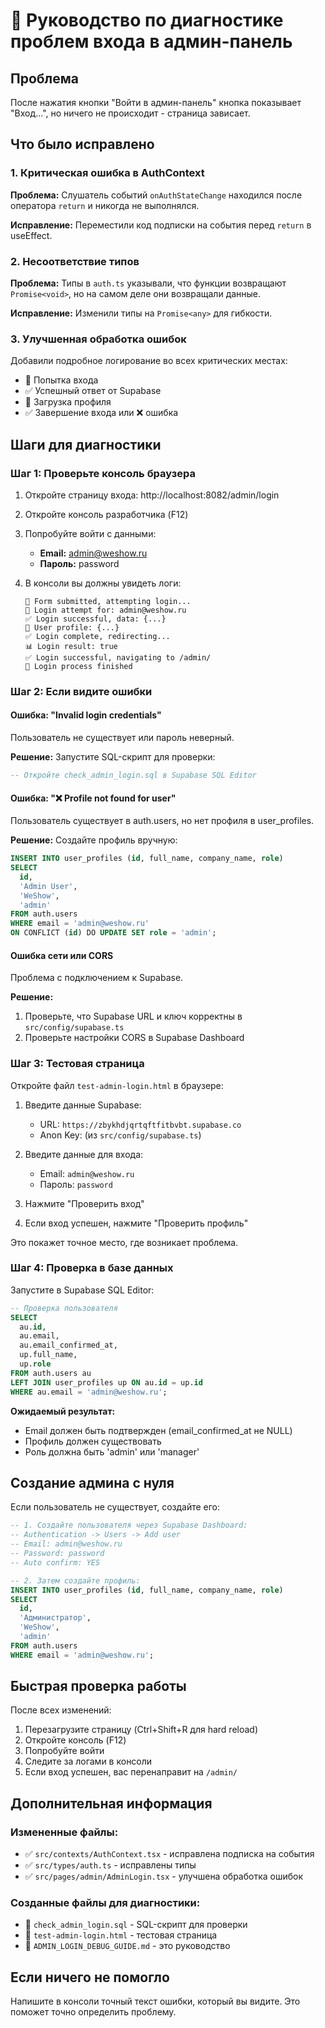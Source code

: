 # 🔧 Руководство по диагностике проблем входа в админ-панель

## Проблема
После нажатия кнопки "Войти в админ-панель" кнопка показывает "Вход...", но ничего не происходит - страница зависает.

## Что было исправлено

### 1. Критическая ошибка в AuthContext
**Проблема:** Слушатель событий `onAuthStateChange` находился после оператора `return` и никогда не выполнялся.

**Исправление:** Переместили код подписки на события перед `return` в useEffect.

### 2. Несоответствие типов
**Проблема:** Типы в `auth.ts` указывали, что функции возвращают `Promise<void>`, но на самом деле они возвращали данные.

**Исправление:** Изменили типы на `Promise<any>` для гибкости.

### 3. Улучшенная обработка ошибок
Добавили подробное логирование во всех критических местах:
- 🔐 Попытка входа
- ✅ Успешный ответ от Supabase
- 👤 Загрузка профиля
- ✅ Завершение входа или ❌ ошибка

## Шаги для диагностики

### Шаг 1: Проверьте консоль браузера

1. Откройте страницу входа: http://localhost:8082/admin/login
2. Откройте консоль разработчика (F12)
3. Попробуйте войти с данными:
   - **Email:** admin@weshow.ru
   - **Пароль:** password

4. В консоли вы должны увидеть логи:
   ```
   🚀 Form submitted, attempting login...
   🔐 Login attempt for: admin@weshow.ru
   ✅ Login successful, data: {...}
   👤 User profile: {...}
   ✅ Login complete, redirecting...
   📊 Login result: true
   ✅ Login successful, navigating to /admin/
   🏁 Login process finished
   ```

### Шаг 2: Если видите ошибки

#### Ошибка: "Invalid login credentials"
Пользователь не существует или пароль неверный.

**Решение:** Запустите SQL-скрипт для проверки:
```sql
-- Откройте check_admin_login.sql в Supabase SQL Editor
```

#### Ошибка: "❌ Profile not found for user"
Пользователь существует в auth.users, но нет профиля в user_profiles.

**Решение:** Создайте профиль вручную:
```sql
INSERT INTO user_profiles (id, full_name, company_name, role)
SELECT 
  id,
  'Admin User',
  'WeShow',
  'admin'
FROM auth.users 
WHERE email = 'admin@weshow.ru'
ON CONFLICT (id) DO UPDATE SET role = 'admin';
```

#### Ошибка сети или CORS
Проблема с подключением к Supabase.

**Решение:** 
1. Проверьте, что Supabase URL и ключ корректны в `src/config/supabase.ts`
2. Проверьте настройки CORS в Supabase Dashboard

### Шаг 3: Тестовая страница

Откройте файл `test-admin-login.html` в браузере:

1. Введите данные Supabase:
   - URL: `https://zbykhdjqrtqftfitbvbt.supabase.co`
   - Anon Key: (из `src/config/supabase.ts`)

2. Введите данные для входа:
   - Email: `admin@weshow.ru`
   - Пароль: `password`

3. Нажмите "Проверить вход"

4. Если вход успешен, нажмите "Проверить профиль"

Это покажет точное место, где возникает проблема.

### Шаг 4: Проверка в базе данных

Запустите в Supabase SQL Editor:

```sql
-- Проверка пользователя
SELECT 
  au.id,
  au.email,
  au.email_confirmed_at,
  up.full_name,
  up.role
FROM auth.users au
LEFT JOIN user_profiles up ON au.id = up.id
WHERE au.email = 'admin@weshow.ru';
```

**Ожидаемый результат:**
- Email должен быть подтвержден (email_confirmed_at не NULL)
- Профиль должен существовать
- Роль должна быть 'admin' или 'manager'

## Создание админа с нуля

Если пользователь не существует, создайте его:

```sql
-- 1. Создайте пользователя через Supabase Dashboard:
-- Authentication -> Users -> Add user
-- Email: admin@weshow.ru
-- Password: password
-- Auto confirm: YES

-- 2. Затем создайте профиль:
INSERT INTO user_profiles (id, full_name, company_name, role)
SELECT 
  id,
  'Администратор',
  'WeShow',
  'admin'
FROM auth.users 
WHERE email = 'admin@weshow.ru';
```

## Быстрая проверка работы

После всех изменений:

1. Перезагрузите страницу (Ctrl+Shift+R для hard reload)
2. Откройте консоль (F12)
3. Попробуйте войти
4. Следите за логами в консоли
5. Если вход успешен, вас перенаправит на `/admin/`

## Дополнительная информация

### Измененные файлы:
- ✅ `src/contexts/AuthContext.tsx` - исправлена подписка на события
- ✅ `src/types/auth.ts` - исправлены типы
- ✅ `src/pages/admin/AdminLogin.tsx` - улучшена обработка ошибок

### Созданные файлы для диагностики:
- 📄 `check_admin_login.sql` - SQL-скрипт для проверки
- 📄 `test-admin-login.html` - тестовая страница
- 📄 `ADMIN_LOGIN_DEBUG_GUIDE.md` - это руководство

## Если ничего не помогло

Напишите в консоли точный текст ошибки, который вы видите. Это поможет точно определить проблему.


